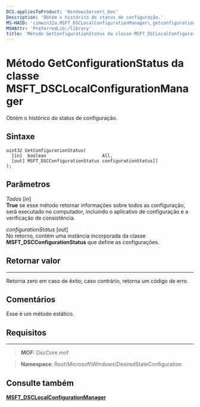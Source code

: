 ```yaml
---
DCS.appliesToProduct: 'WindowsServer\_Dev'
Description: 'Obtém o histórico do status de configuração.'
MS-HAID: 'cimwin32a.MSFT_DSCLocalConfigurationManager\_getconfigurationstatus'
MSHAttr: 'PreferredLib:/library'
title: 'Método GetConfigurationStatus da classe MSFT_DSCLocalConfigurationManager'
---
```


# Método GetConfigurationStatus da classe MSFT_DSCLocalConfigurationManager

Obtém o histórico do status de configuração.

Sintaxe
------

```mof
uint32 GetConfigurationStatus(
  [in]  boolean                     All,
  [out] MSFT_DSCConfigurationStatus configurationStatus[]
);
```

Parâmetros
----------

*Todos* \[in\]  
**True** se esse método retornar informações sobre todos as configuração, será executado no computador, incluindo
o aplicativo de configuração e a verificação de consistência.

*configurationStatus* \[out\]  
No retorno, contém uma instância incorporada da classe **MSFT_DSCConfigurationStatus** que define as configurações.

## Retornar valor
------------

Retorna zero em caso de êxito; caso contrário, retorna um código de erro.

## Comentários

Esse é um método estático.

## Requisitos
------------
>**MOF:** DscCore.mof

>**Namespace**: Root\Microsoft\Windows\DesiredStateConfiguration


## Consulte também


[**MSFT_DSCLocalConfigurationManager**](msft-dsclocalconfigurationmanager.md)


 

 





<!--HONumber=Apr16_HO2-->



